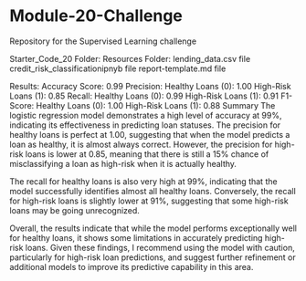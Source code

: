 # Module-20-Challenge
Repository for the Supervised Learning challenge

Starter_Code_20 Folder:
  Resources Folder:
    lending_data.csv file
  credit_risk_classificationipnyb file
  report-template.md file

Results:
  Accuracy Score: 0.99
  Precision:
    Healthy Loans (0): 1.00
    High-Risk Loans (1): 0.85
  Recall:
    Healthy Loans (0): 0.99
    High-Risk Loans (1): 0.91
  F1-Score:
    Healthy Loans (0): 1.00
    High-Risk Loans (1): 0.88
Summary
The logistic regression model demonstrates a high level of accuracy at 99%, indicating its effectiveness in predicting loan statuses. The precision for healthy loans is perfect at 1.00, suggesting that when the model predicts a loan as healthy, it is almost always correct. However, the precision for high-risk loans is lower at 0.85, meaning that there is still a 15% chance of misclassifying a loan as high-risk when it is actually healthy.

The recall for healthy loans is also very high at 99%, indicating that the model successfully identifies almost all healthy loans. Conversely, the recall for high-risk loans is slightly lower at 91%, suggesting that some high-risk loans may be going unrecognized.

Overall, the results indicate that while the model performs exceptionally well for healthy loans, it shows some limitations in accurately predicting high-risk loans. Given these findings, I recommend using the model with caution, particularly for high-risk loan predictions, and suggest further refinement or additional models to improve its predictive capability in this area.
